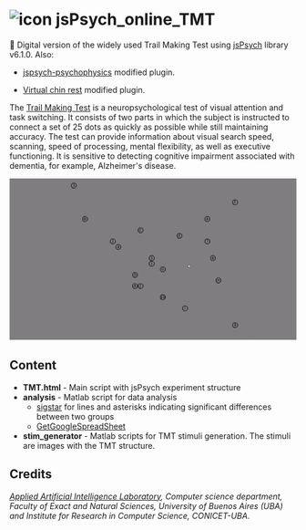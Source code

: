 #  ![icon](https://liaa.dc.uba.ar/wp-content/uploads/2018/01/icon.png) jsPsych_online_TMT 

:brain: Digital version of the widely used Trail Making Test using [jsPsych](https://github.com/jspsych/jsPsych) library v6.1.0. Also:

* [jspsych-psychophysics](https://github.com/kurokida/jspsych-psychophysics) modified plugin.

* [Virtual chin rest](https://github.com/QishengLi/virtual_chinrest/) modified plugin.


The [Trail Making Test](https://en.wikipedia.org/wiki/Trail_Making_Test) is a neuropsychological test of visual attention and task switching. It consists of two parts in which the subject is instructed to connect a set of 25 dots as quickly as possible while still maintaining accuracy. The test can provide information about visual search speed, scanning, speed of processing, mental flexibility, as well as executive functioning. It is sensitive to detecting cognitive impairment associated with dementia, for example, Alzheimer's disease.

![Alt Text](https://github.com/GEJ1/jsPsych_online_TMT/blob/master/tmt_b_gif_2.gif)


Content
----------
* **TMT.html** - Main script with jsPsych experiment structure
* **analysis** - Matlab script for data analysis
  * [sigstar](https://github.com/raacampbell/sigstar) for lines and asterisks indicating significant differences between two groups 
  * [GetGoogleSpreadSheet](https://www.mathworks.com/matlabcentral/fileexchange/39915-getgooglespreadsheet)
* **stim_generator** - Matlab scripts for TMT stimuli generation. The stimuli are images with the TMT structure.

Credits
-------

*[Applied Artificial Intelligence Laboratory](https://liaa.dc.uba.ar/), Computer science department, Faculty of Exact and Natural Sciences, University of Buenos Aires (UBA) and Institute for Research in Computer Science, CONICET-UBA.*
